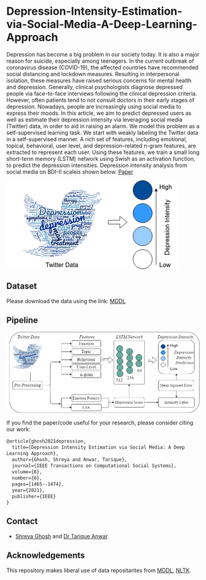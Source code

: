 # Depression-Intensity-Estimation-via-Social-Media-A-Deep-Learning-Approach

Depression has become a big problem in our society today. It is also a major reason for suicide, especially among teenagers. In the current outbreak of coronavirus disease (COVID-19), the affected countries have recommended social distancing and lockdown measures. Resulting in interpersonal isolation, these measures have raised serious concerns for mental health and depression. Generally, clinical psychologists diagnose depressed people via face-to-face interviews following the clinical depression criteria. However, often patients tend to not consult doctors in their early stages of depression. Nowadays, people are increasingly using social media to express their moods. In this article, we aim to predict depressed users as well as estimate their depression intensity via leveraging social media (Twitter) data, in order to aid in raising an alarm. We model this problem as a  self-supervised learning task. We start with weakly labeling the Twitter data in a self-supervised manner. A rich set of features, including emotional, topical, behavioral, user level, and depression-related n-gram features, are extracted to represent each user. Using these features, we train a small long short-term memory (LSTM) network using Swish as an activation function, to predict the depression intensities. Depression intensity analysis from social media on BDI-II scaleis shown below. [Paper](https://ieeexplore.ieee.org/document/9447025)

![Scale](/figs/depression_intensity.png) 


## Dataset
Please download the data using the link: [MDDL](https://github.com/sunlightsgy/MDDL) 

## Pipeline 
![pipeline](/figs/framework_depression.png) 


If you find the paper/code useful for your research, please consider citing our work:
```
@article{ghosh2021depression,
  title={Depression Intensity Estimation via Social Media: A Deep Learning Approach},
  author={Ghosh, Shreya and Anwar, Tarique},
  journal={IEEE Transactions on Computational Social Systems},
  volume={8},
  number={6},
  pages={1465--1474},
  year={2021},
  publisher={IEEE}
}
```
## Contact
- <a href="https://sites.google.com/view/shreyaghosh/home">Shreya Ghosh</a> and <a href="https://scholar.google.com/citations?user=pomKKtoAAAAJ&hl=en">Dr Tarique Anwar</a>.

## Acknowledgements
This repository makes liberal use of data repositarites from 
[MDDL](https://github.com/sunlightsgy/MDDL), [NLTK](https://www.nltk.org/index.html).
